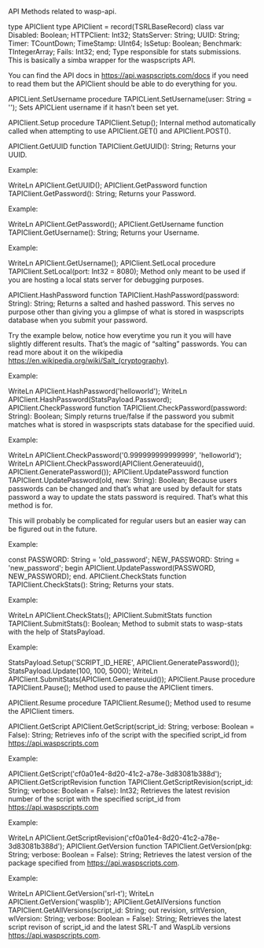 API
Methods related to wasp-api.

type APIClient
type APIClient = record(TSRLBaseRecord) class var
  Disabled: Boolean;
  HTTPClient: Int32;
  StatsServer: String;
  UUID: String;
  Timer: TCountDown;
  TimeStamp: UInt64;
  IsSetup: Boolean;
  Benchmark: TIntegerArray;
  Fails: Int32;
end;
Type responsible for stats submissions. This is basically a simba wrapper for the waspscripts API.

You can find the API docs in https://api.waspscripts.com/docs if you need to read them but the APIClient should be able to do everything for you.

APICLient.SetUsername
procedure TAPICLient.SetUsername(user: String = '');
Sets APICLient username if it hasn’t been set yet.

APIClient.Setup
procedure TAPIClient.Setup();
Internal method automatically called when attempting to use APIClient.GET() and APIClient.POST().

APIClient.GetUUID
function TAPIClient.GetUUID(): String;
Returns your UUID.

Example:

WriteLn APIClient.GetUUID();
APIClient.GetPassword
function TAPIClient.GetPassword(): String;
Returns your Password.

Example:

WriteLn APIClient.GetPassword();
APIClient.GetUsername
function TAPIClient.GetUsername(): String;
Returns your Username.

Example:

WriteLn APIClient.GetUsername();
APIClient.SetLocal
procedure TAPIClient.SetLocal(port: Int32 = 8080);
Method only meant to be used if you are hosting a local stats server for debugging purposes.

APIClient.HashPassword
function TAPIClient.HashPassword(password: String): String;
Returns a salted and hashed password. This serves no purpose other than giving you a glimpse of what is stored in waspscripts database when you submit your password.

Try the example below, notice how everytime you run it you will have slightly different results. That’s the magic of “salting” passwords. You can read more about it on the wikipedia https://en.wikipedia.org/wiki/Salt_(cryptography).

Example:

WriteLn APIClient.HashPassword('helloworld');
WriteLn APIClient.HashPassword(StatsPayload.Password);
APIClient.CheckPassword
function TAPIClient.CheckPassword(password: String): Boolean;
Simply returns true/false if the password you submit matches what is stored in waspscripts stats database for the specified uuid.

Example:

WriteLn APIClient.CheckPassword('0.999999999999999', 'helloworld');
WriteLn APIClient.CheckPassword(APIClient.Generateuuid(), APIClient.GeneratePassword());
APIClient.UpdatePassword
function TAPIClient.UpdatePassword(old, new: String): Boolean;
Because users passwords can be changed and that’s what are used by default for stats password a way to update the stats password is required. That’s what this method is for.

This will probably be complicated for regular users but an easier way can be figured out in the future.

Example:

const
  PASSWORD:     String = 'old_password';
  NEW_PASSWORD: String = 'new_password';
begin
  APIClient.UpdatePassword(PASSWORD, NEW_PASSWORD);
end.
APIClient.CheckStats
function TAPIClient.CheckStats(): String;
Returns your stats.

Example:

WriteLn APIClient.CheckStats();
APIClient.SubmitStats
function TAPIClient.SubmitStats(): Boolean;
Method to submit stats to wasp-stats with the help of StatsPayload.

Example:

StatsPayload.Setup('SCRIPT_ID_HERE', APIClient.GeneratePassword());
StatsPayload.Update(100, 100, 5000);
WriteLn APIClient.SubmitStats(APIClient.Generateuuid());
APIClient.Pause
procedure TAPIClient.Pause();
Method used to pause the APIClient timers.

APIClient.Resume
procedure TAPIClient.Resume();
Method used to resume the APIClient timers.

APIClient.GetScript
APIClient.GetScript(script_id: String; verbose: Boolean = False): String;
Retrieves info of the script with the specified script_id from https://api.waspscripts.com

Example:

APIClient.GetScript('cf0a01e4-8d20-41c2-a78e-3d83081b388d');
APIClient.GetScriptRevision
function TAPIClient.GetScriptRevision(script_id: String; verbose: Boolean = False): Int32;
Retrieves the latest revision number of the script with the specified script_id from https://api.waspscripts.com

Example:

WriteLn APIClient.GetScriptRevision('cf0a01e4-8d20-41c2-a78e-3d83081b388d');
APIClient.GetVersion
function TAPIClient.GetVersion(pkg: String; verbose: Boolean = False): String;
Retrieves the latest version of the package specified from https://api.waspscripts.com.

Example:

WriteLn APIClient.GetVersion('srl-t');
WriteLn APIClient.GetVersion('wasplib');
APIClient.GetAllVersions
function TAPIClient.GetAllVersions(script_id: String; out revision, srltVersion, wlVersion: String; verbose: Boolean = False): String;
Retrieves the latest script revison of script_id and the latest SRL-T and WaspLib versions https://api.waspscripts.com.
